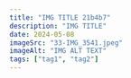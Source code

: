 ```yaml
---
title: "IMG TITLE 21b4b7"
description: "IMG TITLE"
date: 2024-05-08
imageSrc: "33-IMG_3541.jpeg"
imageAlt: "IMG ALT TEXT"
tags: ["tag1", "tag2"]
---
```

